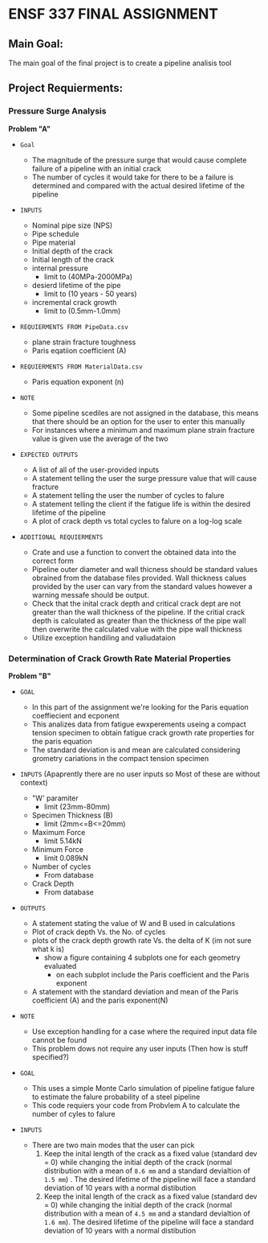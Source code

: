 # ENSF 337 FINAL ASSIGNMENT

## Main Goal:
The main goal of the final project is to create a pipeline analisis tool  

## Project Requierments: 

 
### Pressure Surge Analysis 
**Problem "A"**
- `Goal` 
    - The magnitude of the pressure surge that would cause complete failure of a pipeline with an initial crack 
    - The number of cycles it would take for there to be a failure is determined and compared with the actual desired lifetime of the pipeline 
- `INPUTS` 
    - Nominal pipe size (NPS)
    - Pipe schedule 
    - Pipe material
    - Initial depth of the crack 
    - Initial length of the crack 
    - internal pressure 
        - limit to (40MPa-2000MPa)
    - desierd lifetime of the pipe
        - limit to (10 years - 50 years)
    - incremental crack growth 
        - limit to (0.5mm-1.0mm)
- `REQUIERMENTS FROM PipeData.csv `
    - plane strain fracture toughness 
    - Paris eqatiion coefficient (A)
- `REQUIERMENTS FROM MaterialData.csv`
    - Paris equation exponent (n)

- `NOTE` 
    - Some pipeline scediles are not assigned in the database, this means that there should be an option for the user to enter this manually 
    - For instances where a minimum and maximum plane strain fracture value is given use the average of the two 
- `EXPECTED OUTPUTS` 
    - A list of all of the user-provided inputs 
    - A statement telling the user the surge pressure value that will cause fracture 
    - A statement telling the user the number of cycles to falure
    - A statement telling the client if the fatigue life is within the desired lifetime of the pipeline
    - A plot of crack depth vs total cycles to falure on a log-log scale 
- `ADDITIONAL REQUIERMENTS`
    - Crate and use a function to convert the obtained data into the correct form 
    - Pipeline outer diameter and wall thicness should be standard values obrained from the database files provided. Wall thickness calues provided by the user can vary from the standard values however a warning messafe should be output.
    - Check that the inital crack depth and critical crack dept are not greater than the wall thickness of the pipeline. If the critial crack depth is calculated as greater than the thickness of the pipe wall then overwrite the calculated value with the pipe wall thickness 
    - Utilize exception handiling and valiudataion 


### Determination of Crack Growth Rate Material Properties 
**Problem "B"**
- `GOAL`
    - In this part of the assignment we're looking for the Paris equation coeffiecient and ecponent
    - This analizes data from fatigue ewxperements useing a compact tension specimen to obtain fatigue crack growth rate properties for the paris equation 
    - The standard deviation is and mean are calculated considering grometry cariations in the compact tension specimen 
- `INPUTS` (Apaprently there are no user inputs so Most of these are without context)
    - "W' paramiter 
        - limit (23mm-80mm)
    - Specimen Thickness (B)
        - limit (2mm<=B<=20mm)
    - Maximum Force 
        - limit 5.14kN
    - Minimum Force 
        - limit 0.089kN 
    - Number of cycles 
        - From database 
    - Crack Depth 
        - From database 
- `OUTPUTS`
    - A statement stating the value of W and B used in calculations 
    - Plot of crack depth Vs. the No. of cycles
    - plots of the crack depth growth rate Vs. the delta of K (im not sure what k is)
        - show a figure containing 4 subplots one for each geometry evaluated 
            - on each subplot include the Paris coefficient and the Paris exponent 
    - A statement with the standard deviation and mean of the Paris coefficient (A) and the paris exponent(N)
- `NOTE` 
    - Use exception handling for a case where the required input data file cannot be found 
    - This problem dows not require any user inputs (Then how is stuff specified?)

- `GOAL` 
    - This uses a simple Monte Carlo simulation of pipeline fatigue falure to estimate the falure probability of a steel pipeline 
    - This code requiers your code from Probvlem A to calculate the number of cyles to falure 

- `INPUTS` 
    - There are two main modes that the user can pick
        1. Keep the inital length of the crack as a fixed value (standard dev = 0) while changing the initial depth of the  crack  (normal distribution with a mean of `8.6 mm` and a standard devialtion of `1.5 mm`) . The desired lifetime of the pipeline will face a standard deviation of 10 years with a normal distibution 
        2. Keep the inital length of the crack as a fixed value (standard dev = 0) while changing the initial depth of the crack (normal distribution with a mean of `4.5 mm` and a standard devialtion of `1.6 mm`). The desired lifetime of the pipeline will face a standard deviation of 10 years with a normal distibution 

